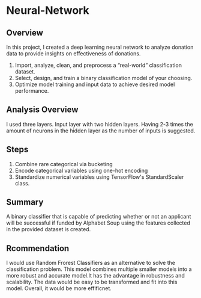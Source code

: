 # Neural-Network

## Overview
In this project, I created a deep learning neural network to analyze donation data to provide insights on effectiveness of donations.
1. Import, analyze, clean, and preprocess a “real-world” classification dataset.
2. Select, design, and train a binary classification model of your choosing.
3. Optimize model training and input data to achieve desired model performance.

## Analysis Overview
I used three layers. Input layer with two hidden layers. Having 2-3 times the amount of neurons in the hidden layer as the number of inputs is suggested.
## Steps
1. Combine rare categorical via bucketing
2. Encode categorical variables using one-hot encoding
3. Standardize numerical variables using TensorFlow's StandardScaler class.
 
 ## Summary
A binary classifier that is capable of predicting whether or not an applicant will be successful if funded by Alphabet Soup using the features collected in the provided dataset is created.

## Rcommendation
I would use Random Frorest Classifiers as an alternative to solve the classification problem. This model combines multiple smaller models into a more robust and accurate model.It has the advantage in robustness and scalability. The data would be easy to be transformed and fit into this model. Overall, it would be more effificnet.

